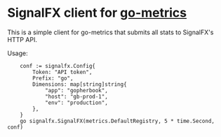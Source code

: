 # SignalFX client for [go-metrics](https://github.com/rcrowley/go-metrics)

This is a simple client for go-metrics that submits all stats to SignalFX's HTTP API.

Usage:

```
	conf := signalfx.Config{
		Token: "API token",
		Prefix: "go",
		Dimensions: map[string]string{
			"app": "gopherbook",
			"host": "gb-prod-1",
			"env": "production",
		},
	}
	go signalfx.SignalFX(metrics.DefaultRegistry, 5 * time.Second, conf)
```
